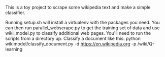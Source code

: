 This is a toy project to scrape some wikipedia text and make a simple classifier.

Running setup.sh will install a virtualenv with the packages you need. You can then run parallel_webscrape.py to get the training set of data and use wiki_model.py to classify additional web pages. You'll need to run the scripts from a directory up. Classify a document like this: python wikimodel/classify_document.py -d https://en.wikipedia.org -p /wiki/Q-learning
